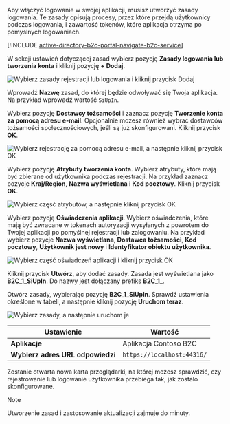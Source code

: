 Aby włączyć logowanie w swojej aplikacji, musisz utworzyć zasady logowania. Te zasady opisują procesy, przez które przejdą użytkownicy podczas logowania, i zawartość tokenów, które aplikacja otrzyma po pomyślnych logowaniach.

[!INCLUDE [active-directory-b2c-portal-navigate-b2c-service](active-directory-b2c-portal-navigate-b2c-service.md)]

W sekcji ustawień dotyczącej zasad wybierz pozycję **Zasady logowania lub tworzenia konta** i kliknij pozycję **+ Dodaj**.

![Wybierz zasady rejestracji lub logowania i kliknij przycisk Dodaj](media/active-directory-b2c-create-sign-in-sign-up-policy/add-b2c-signup-signin-policy.png)

Wprowadź **Nazwę** zasad, do której będzie odwoływać się Twoja aplikacja. Na przykład wprowadź wartość `SiUpIn`.

Wybierz pozycję **Dostawcy tożsamości** i zaznacz pozycję **Tworzenie konta za pomocą adresu e-mail**. Opcjonalnie możesz również wybrać dostawców tożsamości społecznościowych, jeśli są już skonfigurowani. Kliknij przycisk **OK**.

![Wybierz rejestrację za pomocą adresu e-mail, a następnie kliknij przycisk OK](media/active-directory-b2c-create-sign-in-sign-up-policy/add-b2c-signup-signin-identity-providers.png)

Wybierz pozycję **Atrybuty tworzenia konta**. Wybierz atrybuty, które mają być zbierane od użytkownika podczas rejestracji. Na przykład zaznacz pozycje **Kraj/Region**, **Nazwa wyświetlana** i **Kod pocztowy**. Kliknij przycisk **OK**.

![Wybierz część atrybutów, a następnie kliknij przycisk OK](media/active-directory-b2c-create-sign-in-sign-up-policy/add-b2c-signup-signin-sign-up-attributes.png)

Wybierz pozycję **Oświadczenia aplikacji**. Wybierz oświadczenia, które mają być zwracane w tokenach autoryzacji wysyłanych z powrotem do Twojej aplikacji po pomyślnej rejestracji lub zalogowaniu. Na przykład wybierz pozycje **Nazwa wyświetlana**, **Dostawca tożsamości**, **Kod pocztowy**, **Użytkownik jest nowy** i **Identyfikator obiektu użytkownika**.

![Wybierz część oświadczeń aplikacji i kliknij przycisk OK](media/active-directory-b2c-create-sign-in-sign-up-policy/add-b2c-signup-signin-application-claims.png)

Kliknij przycisk **Utwórz**, aby dodać zasady. Zasada jest wyświetlana jako **B2C_1_SiUpIn**. Do nazwy jest dołączany prefiks **B2C_1_**.

Otwórz zasady, wybierając pozycję **B2C_1_SiUpIn**. Sprawdź ustawienia określone w tabeli, a następnie kliknij pozycję **Uruchom teraz**.

![Wybierz zasady, a następnie uruchom je](media/active-directory-b2c-create-sign-in-sign-up-policy/run-b2c-signup-signin-policy.png)

| Ustawienie      | Wartość  |
| ------------ | ------ |
| **Aplikacje** | Aplikacja Contoso B2C |
| **Wybierz adres URL odpowiedzi** | `https://localhost:44316/` |

Zostanie otwarta nowa karta przeglądarki, na której możesz sprawdzić, czy rejestrowanie lub logowanie użytkownika przebiega tak, jak zostało skonfigurowane.

> [!NOTE]
> Utworzenie zasad i zastosowanie aktualizacji zajmuje do minuty.
>